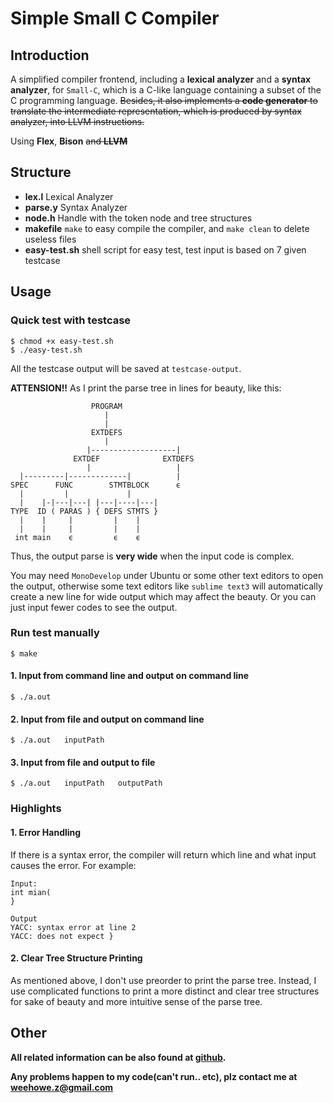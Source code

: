 # Simple Small C Compiler


## Introduction

A simplified compiler frontend, including a **lexical analyzer** and a **syntax analyzer**, for `Small-C`, which is a C-like language containing a subset of the C programming language. ~~Besides, it also implements a **code generator** to translate the intermediate representation, which is produced by syntax analyzer, into LLVM instructions.~~


Using **Flex**, **Bison** ~~and **LLVM**~~

## Structure

- **lex.l**       	Lexical Analyzer
- **parse.y**     	Syntax Analyzer
- **node.h**      	Handle with the token node and tree structures
- **makefile**    	`make` to easy compile the compiler, and `make clean` to delete useless files
- **easy-test.sh** 	shell script for easy test, test input is based on 7 given testcase

## Usage

### Quick test with testcase

```
$ chmod +x easy-test.sh
$ ./easy-test.sh
```

All the testcase output will be saved at `testcase-output`.

**ATTENSION!!**  As I print the parse tree in lines for beauty, like this:

```
                  PROGRAM                  
                     |
                     |
                  EXTDEFS                  
                     |
                 |-------------------|
              EXTDEF              EXTDEFS 
                 |                   |
  |---------|-------------|          |
SPEC      FUNC        STMTBLOCK      ϵ 
  |         |             |
  |    |-|---|---| |---|----|---|
TYPE  ID ( PARAS ) { DEFS STMTS } 
  |    |     |         |    |
  |    |     |         |    |
 int main    ϵ         ϵ    ϵ 
 ```
 
 Thus, the output parse is **very wide** when the input code is complex. 
 
 You may need `MonoDevelop` under Ubuntu or some other text editors to open the output, otherwise some text editors like `sublime text3` will automatically create a new line for wide output which may affect the beauty. Or you can just input fewer codes to see the output.
 
### Run test manually

```
$ make
```

#### 1. Input from command line and output on command line
```
$ ./a.out
```

#### 2. Input from file and output on command line
```
$ ./a.out   inputPath
```

#### 3. Input from file and output to file
```
$ ./a.out   inputPath   outputPath
```

### Highlights

#### 1. Error Handling
If there is a syntax error, the compiler will return which line and what input causes the error.
For example:
```
Input:
int mian(
}

Output
YACC: syntax error at line 2
YACC: does not expect }
```

#### 2. Clear Tree Structure Printing
As mentioned above, I don't use preorder to print the parse tree. Instead, I use complicated functions to print a more distinct and clear tree structures for sake of beauty and more intuitive sense of the parse tree.

## Other

**All related information can be also found at [github](https://github.com/weehowe-z/Simple-Small-C-Compiler).**

**Any problems happen to my code(can't run.. etc), plz contact me at [weehowe.z@gmail.com](mailto:weehowe.z@gmail.com)**




 

